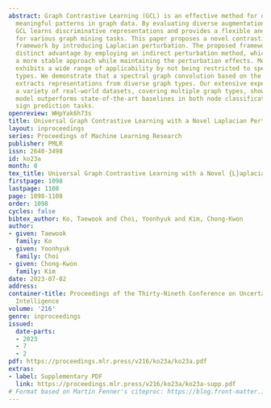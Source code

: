 ```yaml
---
abstract: Graph Contrastive Learning (GCL) is an effective method for discovering
  meaningful patterns in graph data. By evaluating diverse augmentations of the graph,
  GCL learns discriminative representations and provides a flexible and scalable mechanism
  for various graph mining tasks. This paper proposes a novel contrastive learning
  framework by introducing Laplacian perturbation. The proposed framework offers a
  distinct advantage by employing an indirect perturbation method, which provides
  a more stable approach while maintaining the perturbation effects. Moreover, it
  exhibits a wide range of applicability by not being restricted to specific graph
  types. We demonstrate that a spectral graph convolution based on the Laplacian successfully
  extracts representations from diverse graph types. Our extensive experiments on
  a variety of real-world datasets, covering multiple graph types, show that the proposed
  model outperforms state-of-the-art baselines in both node classification and link
  sign prediction tasks.
openreview: WHpYak6h73s
title: Universal Graph Contrastive Learning with a Novel Laplacian Perturbation
layout: inproceedings
series: Proceedings of Machine Learning Research
publisher: PMLR
issn: 2640-3498
id: ko23a
month: 0
tex_title: Universal Graph Contrastive Learning with a Novel {L}aplacian Perturbation
firstpage: 1098
lastpage: 1108
page: 1098-1108
order: 1098
cycles: false
bibtex_author: Ko, Taewook and Choi, Yoonhyuk and Kim, Chong-Kwon
author:
- given: Taewook
  family: Ko
- given: Yoonhyuk
  family: Choi
- given: Chong-Kwon
  family: Kim
date: 2023-07-02
address:
container-title: Proceedings of the Thirty-Nineth Conference on Uncertainty in Artificial
  Intelligence
volume: '216'
genre: inproceedings
issued:
  date-parts:
  - 2023
  - 7
  - 2
pdf: https://proceedings.mlr.press/v216/ko23a/ko23a.pdf
extras:
- label: Supplementary PDF
  link: https://proceedings.mlr.press/v216/ko23a/ko23a-supp.pdf
# Format based on Martin Fenner's citeproc: https://blog.front-matter.io/posts/citeproc-yaml-for-bibliographies/
---
```

